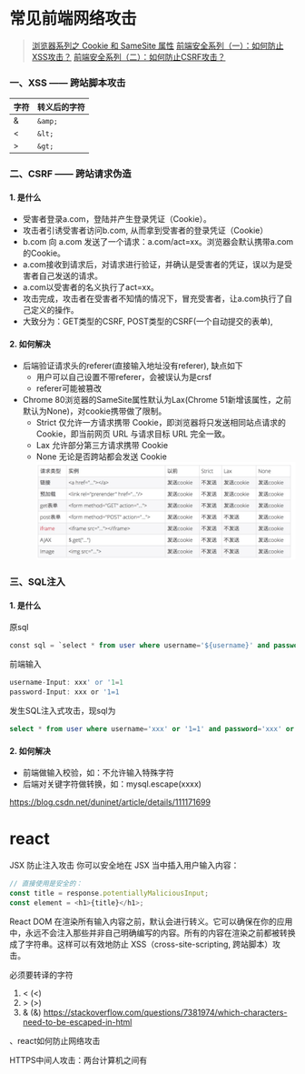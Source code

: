 # 常见前端网络攻击
> [浏览器系列之 Cookie 和 SameSite 属性](https://github.com/mqyqingfeng/Blog/issues/157)
> [前端安全系列（一）：如何防止XSS攻击？](https://tech.meituan.com/2018/09/27/fe-security.html)
> [前端安全系列（二）：如何防止CSRF攻击？](https://tech.meituan.com/2018/10/11/fe-security-csrf.html)
### 一、XSS —— 跨站脚本攻击
|字符|转义后的字符|
|-|-|
|&|```&amp;```|
|<|```&lt;```|
|>|```&gt;```|
### 二、CSRF —— 跨站请求伪造
#### 1. 是什么
- 受害者登录a.com，登陆并产生登录凭证（Cookie）。
- 攻击者引诱受害者访问b.com, 从而拿到受害者的登录凭证（Cookie）
- b.com 向 a.com 发送了一个请求：a.com/act=xx。浏览器会默认携带a.com的Cookie。
- a.com接收到请求后，对请求进行验证，并确认是受害者的凭证，误以为是受害者自己发送的请求。
- a.com以受害者的名义执行了act=xx。
- 攻击完成，攻击者在受害者不知情的情况下，冒充受害者，让a.com执行了自己定义的操作。
- 大致分为：GET类型的CSRF, POST类型的CSRF(一个自动提交的表单), 

#### 2. 如何解决
- 后端验证请求头的referer(直接输入地址没有referer), 缺点如下
  - 用户可以自己设置不带referer，会被误认为是crsf
  - referer可能被篡改
- Chrome 80浏览器的SameSite属性默认为Lax(Chrome 51新增该属性，之前默认为None)，对cookie携带做了限制。
  - Strict 仅允许一方请求携带 Cookie，即浏览器将只发送相同站点请求的 Cookie，即当前网页 URL 与请求目标 URL 完全一致。
  - Lax 允许部分第三方请求携带 Cookie
  - None 无论是否跨站都会发送 Cookie
  ![samesite各属性值区别](../media/samesite.png)

### 三、SQL注入

#### 1. 是什么
原sql
```sql
const sql = `select * from user where username='${username}' and password='${password}'`
```
前端输入
```javascript
username-Input: xxx' or '1=1
password-Input: xxx or '1=1
```
发生SQL注入式攻击，现sql为
```sql
select * from user where username='xxx' or '1=1' and password='xxx' or '1=1'
```
#### 2. 如何解决
- 前端做输入校验，如：不允许输入特殊字符
- 后端对关键字符做转换，如：mysql.escape(xxxx)



https://blog.csdn.net/duninet/article/details/111171699



# react
JSX 防止注入攻击
你可以安全地在 JSX 当中插入用户输入内容：

```js
// 直接使用是安全的：
const title = response.potentiallyMaliciousInput;
const element = <h1>{title}</h1>;
```

React DOM 在渲染所有输入内容之前，默认会进行转义。它可以确保在你的应用中，永远不会注入那些并非自己明确编写的内容。所有的内容在渲染之前都被转换成了字符串。这样可以有效地防止 XSS（cross-site-scripting, 跨站脚本）攻击。


必须要转译的字符
 1)  &lt; (<)
 2)  &gt; (>)
 3)  &amp; (&)
 https://stackoverflow.com/questions/7381974/which-characters-need-to-be-escaped-in-html


 、react如何防止网络攻击


 HTTPS中间人攻击：两台计算机之间有